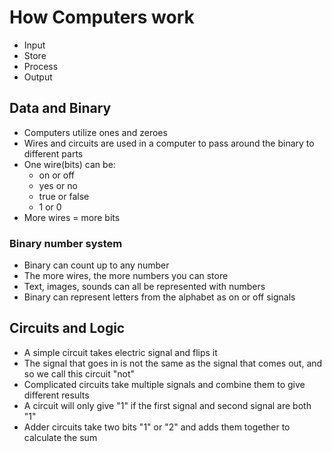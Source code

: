# How Computers work

- Input
- Store
- Process
- Output



## Data and Binary
- Computers utilize ones and zeroes 
- Wires and circuits are used in a computer to pass around the binary to different parts
- One wire(bits) can be:
    - on or off
    - yes or no
    - true or false
    - 1 or 0
- More wires = more bits


### Binary number system
- Binary can count up to any number
- The more wires, the more numbers you can store
- Text, images, sounds can all be represented with numbers
- Binary can represent letters from the alphabet as on or off signals


## Circuits and Logic
- A simple circuit takes electric signal and flips it
- The signal that goes in is not the same as the signal that comes out, and so we call this circuit "not"
- Complicated circuits take multiple signals and combine them to give different results
- A circuit will only give "1" if the first signal and second signal are both "1"
- Adder circuits take two bits "1" or "2" and adds them together to calculate the sum